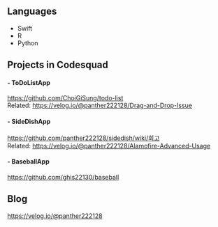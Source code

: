 ## Languages

- Swift
- R
- Python

## Projects in Codesquad

#### - ToDoListApp

<https://github.com/ChoiGiSung/todo-list><br>Related: <https://velog.io/@panther222128/Drag-and-Drop-Issue>

#### - SideDishApp

<https://github.com/panther222128/sidedish/wiki/회고><br>Related: <https://velog.io/@panther222128/Alamofire-Advanced-Usage>

#### - BaseballApp

<https://github.com/ghis22130/baseball>

## Blog

<https://velog.io/@panther222128>
